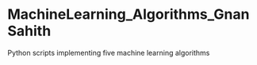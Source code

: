 # MachineLearning_Algorithms_GnanSahith
Python scripts implementing five machine learning algorithms

